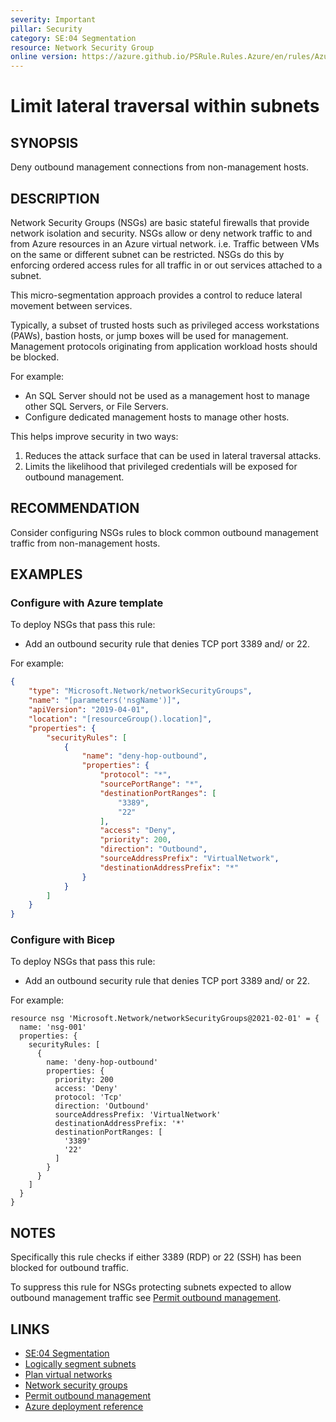 ```yaml
---
severity: Important
pillar: Security
category: SE:04 Segmentation
resource: Network Security Group
online version: https://azure.github.io/PSRule.Rules.Azure/en/rules/Azure.NSG.LateralTraversal/
---
```


# Limit lateral traversal within subnets

## SYNOPSIS

Deny outbound management connections from non-management hosts.

## DESCRIPTION

Network Security Groups (NSGs) are basic stateful firewalls that provide network isolation and security.
NSGs allow or deny network traffic to and from Azure resources in an Azure virtual network.
i.e. Traffic between VMs on the same or different subnet can be restricted.
NSGs do this by enforcing ordered access rules for all traffic in or out services attached to a subnet.

This micro-segmentation approach provides a control to reduce lateral movement between services.

Typically, a subset of trusted hosts such as privileged access workstations (PAWs), bastion hosts,
or jump boxes will be used for management.
Management protocols originating from application workload hosts should be blocked.

For example:

- An SQL Server should not be used as a management host to manage other SQL Servers, or File Servers.
- Configure dedicated management hosts to manage other hosts.

This helps improve security in two ways:

1. Reduces the attack surface that can be used in lateral traversal attacks.
2. Limits the likelihood that privileged credentials will be exposed for outbound management.

## RECOMMENDATION

Consider configuring NSGs rules to block common outbound management traffic from non-management hosts.

## EXAMPLES

### Configure with Azure template

To deploy NSGs that pass this rule:

- Add an outbound security rule that denies TCP port 3389 and/ or 22.

For example:

```json
{
    "type": "Microsoft.Network/networkSecurityGroups",
    "name": "[parameters('nsgName')]",
    "apiVersion": "2019-04-01",
    "location": "[resourceGroup().location]",
    "properties": {
        "securityRules": [
            {
                "name": "deny-hop-outbound",
                "properties": {
                    "protocol": "*",
                    "sourcePortRange": "*",
                    "destinationPortRanges": [
                        "3389",
                        "22"
                    ],
                    "access": "Deny",
                    "priority": 200,
                    "direction": "Outbound",
                    "sourceAddressPrefix": "VirtualNetwork",
                    "destinationAddressPrefix": "*"
                }
            }
        ]
    }
}
```

### Configure with Bicep

To deploy NSGs that pass this rule:

- Add an outbound security rule that denies TCP port 3389 and/ or 22.

For example:

```bicep
resource nsg 'Microsoft.Network/networkSecurityGroups@2021-02-01' = {
  name: 'nsg-001'
  properties: {
    securityRules: [
      {
        name: 'deny-hop-outbound'
        properties: {
          priority: 200
          access: 'Deny'
          protocol: 'Tcp'
          direction: 'Outbound'
          sourceAddressPrefix: 'VirtualNetwork'
          destinationAddressPrefix: '*'
          destinationPortRanges: [
            '3389'
            '22'
          ]
        }
      }
    ]
  }
}
```

## NOTES

Specifically this rule checks if either 3389 (RDP) or 22 (SSH) has been blocked for outbound traffic.

To suppress this rule for NSGs protecting subnets expected to allow outbound management traffic see [Permit outbound management](https://azure.github.io/PSRule.Rules.Azure/customization/permit-outbound-management/).

## LINKS

- [SE:04 Segmentation](https://learn.microsoft.com/azure/well-architected/security/segmentation)
- [Logically segment subnets](https://learn.microsoft.com/azure/security/fundamentals/network-best-practices#logically-segment-subnets)
- [Plan virtual networks](https://learn.microsoft.com/azure/virtual-network/virtual-network-vnet-plan-design-arm#segmentation)
- [Network security groups](https://learn.microsoft.com/azure/virtual-network/security-overview)
- [Permit outbound management](https://azure.github.io/PSRule.Rules.Azure/customization/permit-outbound-management/)
- [Azure deployment reference](https://learn.microsoft.com/azure/templates/microsoft.network/networksecuritygroups/securityrules)
